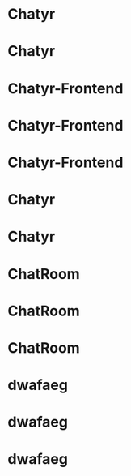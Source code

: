 # Chatyr
# Chatyr
# Chatyr-Frontend
# Chatyr-Frontend
# Chatyr-Frontend
# Chatyr
# Chatyr
# ChatRoom
# ChatRoom
# ChatRoom
# dwafaeg
# dwafaeg
# dwafaeg
